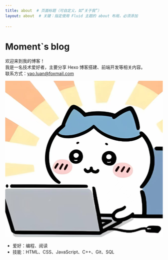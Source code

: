 ```yaml
---
title: about  # 页面标题（可自定义，如“关于我”）
layout: about  # 关键：指定使用 Fluid 主题的 about 布局，必须添加

---
```


# Moment`s blog

欢迎来到我的博客！  
我是一名技术爱好者，主要分享 Hexo 博客搭建、前端开发等相关内容。  
联系方式：yao.luan@foxmail.com  

![我的头像](/img/avatar.jpg)  

- 爱好：编程、阅读
- 技能：HTML、CSS、JavaScript、C++、Git、SQL


